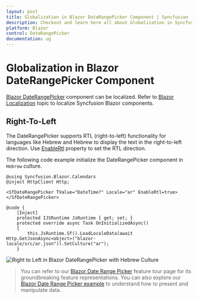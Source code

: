 ```yaml
---
layout: post
title: Globalization in Blazor DateRangePicker Component | Syncfusion
description: Checkout and learn here all about Globalization in Syncfusion Blazor DateRangePicker component and more.
platform: Blazor
control: DateRangePicker
documentation: ug
---
```


# Globalization in Blazor DateRangePicker Component

[Blazor DateRangePicker](https://www.syncfusion.com/blazor-components/blazor-daterangepicker) component can be localized. Refer to [Blazor Localization](https://blazor.syncfusion.com/documentation/common/localization) topic to localize Syncfusion Blazor components.

## Right-To-Left

The DateRangePicker supports RTL (right-to-left) functionality for languages like Hebrew and Hebrew to display the text in the right-to-left direction. Use [EnableRtl](https://help.syncfusion.com/cr/blazor/Syncfusion.Blazor.Calendars.SfDateRangePicker-1.html#Syncfusion_Blazor_Calendars_SfDateRangePicker_1_EnableRtl) property to set the RTL direction.

The following code example initialize the DateRangePicker component in `Hebrew` culture.

```cshtml
@using Syncfusion.Blazor.Calendars
@inject HttpClient Http;

<SfDateRangePicker TValue="DateTime?" Locale="ar" EnableRtl=true></SfDateRangePicker>

@code {
    [Inject]
    protected IJSRuntime JsRuntime { get; set; }
    protected override async Task OnInitializedAsync()
    {  
        this.JsRuntime.Sf().LoadLocaleData(await Http.GetJsonAsync<object>("blazor-locale/src/ar.json")).SetCulture("ar");
    }
```



![Right to Left in Blazor DateRangePicker with Hebrew Culture](./images/blazor-daterangepicker-right-to-left.png)

> You can refer to our [Blazor Date Range Picker](https://www.syncfusion.com/blazor-components/blazor-daterangepicker) feature tour page for its groundbreaking feature representations. You can also explore our [Blazor Date Range Picker example](https://blazor.syncfusion.com/demos/daterangepicker/default-functionalities?theme=bootstrap4) to understand how to present and manipulate data.
